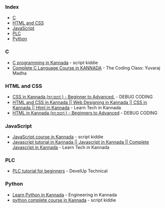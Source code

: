 ### Index

* [C](#c)
* [HTML and CSS](#html-and-css)
* [JavaScript](#javascript)
* [PLC](#plc)
* [Python](#python)


### C

* [C programming in Kannada](https://youtube.com/playlist?list=PLUZkVL-W-8GLVwteCNH_HNoIAhbfBHnLb) - script kiddie
* [Complete C Language Course in KANNADA](https://youtube.com/playlist?list=PLjvPj4x59YBUYkNJr4kCKOXsP3NyM4-ik) - The Coding Class: Yuvaraj Madha


### HTML and CSS  

* [CSS in Kannada (ಕನ್ನಡದಲ್ಲಿ) - Beginner to Advanced.](https://youtube.com/playlist?list=PLBGSzVCM24iHnpfOMnhuyiyEo_NGSxdPD) - DEBUG CODING
* [HTML and CSS in Kannada || Web Designing in Kannada || CSS in Kannada || Html in Kannada](https://youtube.com/playlist?list=PLBVoFEaXQzK3F2BN7ZbXb_EpnDMAlJsPo) - Learn Tech in Kannada
* [HTML in Kannada (ಕನ್ನಡದಲ್ಲಿ) - Beginners to Advanced](https://youtube.com/playlist?list=PLBGSzVCM24iHCjyPxCZBbZSNIiFS7vDFl) - DEBUG CODING


### JavaScript

* [JavaScript course in Kannada](https://youtube.com/playlist?list=PLUZkVL-W-8GJVkp8Az0SAWqmDPv5b2Tn9) - script kiddie
* [Javascript tutorial in Kannada || Javascript in Kannada || Complete Javascript in Kannada](https://youtube.com/playlist?list=PLBVoFEaXQzK0ybl-O3g_2_PswaLzNGbb8) - Learn Tech in Kannada


### PLC

* [PLC tutorial for beginners](https://youtube.com/playlist?list=PLM-fDuwhsV0nAyn-B06TTbDW78HL3pNiw) - DevelUp Technical


### Python

* [Learn Python in Kannada](https://youtube.com/playlist?list=PLlGueSbLhZoD_mUatMaJsVukJ2Re3JAUj) - Engineering in Kannada
* [python complete course in Kannada](https://youtube.com/playlist?list=PLUZkVL-W-8GKpo--HuELu27Lkc308fNXe) - script kiddie
